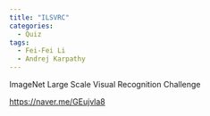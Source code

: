 ```yaml
---
title: "ILSVRC"
categories:
  - Quiz
tags:
  - Fei-Fei Li
  - Andrej Karpathy
---
```


ImageNet Large Scale Visual Recognition Challenge

https://naver.me/GEujvla8
